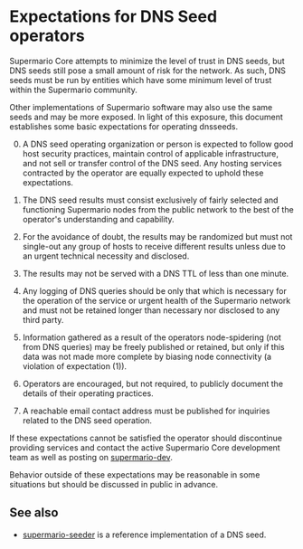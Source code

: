 Expectations for DNS Seed operators
====================================

Supermario Core attempts to minimize the level of trust in DNS seeds,
but DNS seeds still pose a small amount of risk for the network.
As such, DNS seeds must be run by entities which have some minimum
level of trust within the Supermario community.

Other implementations of Supermario software may also use the same
seeds and may be more exposed. In light of this exposure, this
document establishes some basic expectations for operating dnsseeds.

0. A DNS seed operating organization or person is expected to follow good
host security practices, maintain control of applicable infrastructure,
and not sell or transfer control of the DNS seed. Any hosting services
contracted by the operator are equally expected to uphold these expectations.

1. The DNS seed results must consist exclusively of fairly selected and
functioning Supermario nodes from the public network to the best of the
operator's understanding and capability.

2. For the avoidance of doubt, the results may be randomized but must not
single-out any group of hosts to receive different results unless due to an
urgent technical necessity and disclosed.

3. The results may not be served with a DNS TTL of less than one minute.

4. Any logging of DNS queries should be only that which is necessary
for the operation of the service or urgent health of the Supermario
network and must not be retained longer than necessary nor disclosed
to any third party.

5. Information gathered as a result of the operators node-spidering
(not from DNS queries) may be freely published or retained, but only
if this data was not made more complete by biasing node connectivity
(a violation of expectation (1)).

6. Operators are encouraged, but not required, to publicly document the
details of their operating practices.

7. A reachable email contact address must be published for inquiries
related to the DNS seed operation.

If these expectations cannot be satisfied the operator should
discontinue providing services and contact the active Supermario
Core development team as well as posting on
[supermario-dev](https://groups.google.com/forum/#!forum/supermario-dev).

Behavior outside of these expectations may be reasonable in some
situations but should be discussed in public in advance.

See also
----------
- [supermario-seeder](https://github.com/pooler/supermario-seeder) is a reference implementation of a DNS seed.
